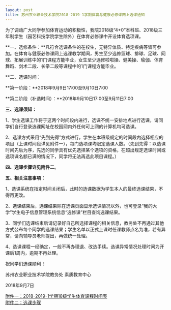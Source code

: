 ```yaml
---
layout: post
title: 苏州农业职业技术学院2018-2019-1学期体育与健康必修课网上选课通知
---
```


为了调动广大同学参加体育运动的积极性，我院2018级“4+0”本科班、2018级三年制学生（园艺科技学院学生除外）在体育必修课中开设体育选项课。

<!--more-->

**一、选修条件：**凡符合选课条件的在校生，无特异体质、特定疾病等皆可参加。在体育与健康必修课网上选课教学期间，男生至少选修篮球、排球、足球、网球、拓展训练中的1门课程方能毕业，女生至少选修啦啦操、健美操、瑜伽、体育舞蹈、剑术二段、长拳二段等课程中的1门课程方能毕业。

**二、选课时间：

**第一阶段：**2018年9月9日17:00至9月10日7:00

**第二阶段（补选时间）：**2018年9月10日17:00至9月11日7:00

**三、选课须知：**

1、学生选课工作将于这两个时间段内进行，选课不统一安排地点进行选课，请同学们自行登录选课网址在校园网内外任何可上网的计算机均可选课。

2、选课方式采用“先到先得”方式进行，学生在本班级规定的时间段内选择相应的项目（上课时间段详见附件一），每门选项课均限定选课人数。（先到先得：以选课时间先后为序，先选的同学具有优先选择某个选项的资格，在超出规定选课时间或选项课名额已满的情况下，同学将无法再选此项目课程。）

**四、选课步骤详见附件二**。

**五、相关注意事项：**

1、选课系统在指定时间关闭后，此时的选课数据为学生本人的最终选课结果，不得再更改。

2、选课结束后，选课结果除在选课页面显示选课情况以外，也可登录“我的大学”学生电子信息管理系统信息“选修课”栏目查询选课结果。

3、同学们选课结束后请记录好自己所选择课程的相关信息，教务处不再通过其他方式公布每个同学的选课结果；学生名单以正式上课时任课教师点名为准，若有异常，请向辅导员老师提出，再做统一处理。

4、选课课程一经确定，一般不再办理退、改选手续。选课异常情况处理时间为开课后1周内，逾期不再处理。

祝同学们选课顺利！

苏州农业职业技术学院教务处  素质教育中心

2018年9月7日

[附件一：2018-2019-1学期18级学生体育课程时间表](https://share.weiyun.com/50sJcgn)    
[附件二：选课步骤](https://share.weiyun.com/5XIya8V)    

